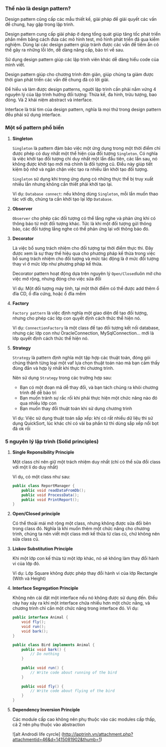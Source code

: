 ### Thế nào là design pattern?

Design pattern cũng cấp các mẫu thiết kế, giải pháp để giải quyết các vấn đề chung, hay gặp trong lập trình.

Design pattern cung cấp giải pháp ở dạng tổng quát giúp tăng tốc phát triển phần mềm bằng cách đưa các mô hình test, mô hình phát triển đã qua kiểm nghiệm. Dùng lại các design pattern giúp tránh được các vấn đề tiềm ẩn có thể gây ra những lỗi lớn, dễ dàng nâng cấp, bảo trì về sau.

Sử dụng design pattern giúp các lập trình viên khác dễ dàng hiểu code của mình viết.

Design pattern giúp cho chương trình đơn giản, giúp chúng ta giảm được thời gian phát triển các vấn đề chung đã có lời giải.

Để hiểu và làm được design patterns, người lập trình cần phải nắm vứng 4 nguyên lý của lập trình hướng đối tượng: Thừa kế, đa hình, trừu tượng, bao đóng. Và 2 khái niệm abstract và interface.

Interface là trái tim của design pattern, nghĩa là mọi thứ trong design pattern đều phải sử dụng interface.

### Một số pattern phổ biến

1. **Singleton**
	
	`Singleton` là pattern đảm bảo việc một ứng dụng trong một thời điểm chỉ được phép có duy nhất một thể hiện của đối tượng `Singleton`. Có nghĩa là việc khởi tạo đối tượng chỉ duy nhất một lần đầu tiên, các lần sau, nó không được khởi tạo mới mà chính là đối tượng cũ. Điều này giúp tiết kiệm bộ nhớ và ngăn chặn việc tạo ra nhiều lần khởi tạo đối tượng.
	
	`Singleton` sử dụng khi trong ứng dụng có những thực thể bị truy xuất nhiều lần nhưng không cần thiết phải khởi tạo lại.
	
	Ví dụ: `Database connect`: nếu không dùng `Singleton`, mỗi lần muốn thao tác với db, chúng ta cần khởi tạo lại lớp `Database`.
1. **Observer**

	`Observer` cho phép các đối tượng có thể lắng nghe và phản ứng khi có thông báo từ một đối tượng khác. Tức là khi một đối tượng gửi thông báo, các đối tượng lắng nghe có thể phản ứng lại với thông báo đó.
	
1. **Decorator**

	Là việc bổ sung trách nhiệm cho đối tượng tại thời điểm thực thi. Đây được xem là sự thay thế hiệu qua cho phương pháp kế thừa trong việc bổ sung trách nhiệm cho đối tượng và mức tác động là ở mức đối tượng thay vì ở mức lớp như phương pháp kế thừa.
	
	Decorator pattern hoạt động dựa trên nguyên lý `Open/Closed`luôn mở cho việc mở rộng, nhưng đóng cho việc sửa đổi
	
	Ví dụ: Một đối tượng máy tính, tại một thời điểm có thể được add thêm ổ đĩa CD, ổ đĩa cứng, hoặc ổ đĩa mềm

1. **Factory**

	`Factory pattern` là việc định nghĩa một giao diện để tạo đối tượng, nhưng cho phép các lớp con quyết định cách thức thể hiện nó.
	
	Ví dụ: `ConnectionFactory` là một class để tạo đối tượng kết nối database, nhưng các lớp con như OracleConnection, MySqlConnection... mới là lớp quyết định cách thức thể hiện nó.
	

1. **Strategy**

	`Strategy` là pattern định nghĩa một tập hợp các thuật toán, đóng gói chúng thành từng loại một vaf lựa chọn thuật toán nào mà bạn cảm thấy đúng đắn và hợp lý nhất khi thực thi chương trình.
	
	Nên sử dụng `Strategy` trong các trường hợp sau:
	* Bạn có một đoạn mã dễ thay đổi, và bạn tách chúng ra khỏi chương trình để dễ bảo trì
	* Bạn muốn tránh sự rắc rối khi phải thực hiện một chức năng nào đó qua nhiều lớp con
	* Bạn muốn thay đổi thuật toán khi sử dụng chương trình

	Ví dụ: Việc sử dụng thuật toán sắp xếp: khi có rất nhiều dữ liệu thì sử dụng QuickSort, lúc khác chỉ có vài ba phần tử thì dùng sắp xếp nổi bọt đã ok rồi
	
### 5 nguyên lý lập trình (Solid principles)

1. **Single Reponsibility Principle**

	Một class chỉ nên giữ một trách nhiệm duy nhất (chỉ có thể sửa đổi class với một lí do duy nhất)
	
	Ví dụ, có một class như sau:
	
	```java
	public class ReportManager {
		public void readDataFromDb();
		public void ProcessData();
		public void PrintReport();
	}
	```
1. **Open/Closed principle**

	Có thể thoải mái mở rộng một class, nhưng không được sửa đổi bên trong class đó. Nghĩa là khi muốn thêm một chức năng cho chương trình, chúng ta nên viết một class mới kế thừa từ clas cũ, chứ không nên sửa class cũ.
	
1. **Liskov Substitution Principle**

	Khi một lớp con kế thừa từ một lớp khác, nó sẽ không làm thay đổi hành vi của lớp đó.
	
	Ví dụ: Lớp Square không được phép thay đổi hành vi của lớp Rectangle (With và Height)
	
1. **Interface Segregation Principle**

	Không nên cài đặt một interface nếu nó không được sử dụng đến. Điều này hay xảy ra khi một interface chứa nhiều hơn một chức năng, và chương trình chỉ cần một chức năng trong interface đó.
	Ví dụ:
	
	```Java
	public interface Animal {
		void fly();
		void run();
		void bark();
	}
	
	public class Bird implements Animal {
		public void bark() {
			// Do nothing
		}
		
		public void run() {
			// Write code about running of the bird
		}
		
		public void fly() {
			// Write code about flying of the bird
		}
	}
	```
	
1. **Dependency Inversion Principle**

	Các module cấp cao không nên phụ thuộc vào các modules cấp thấp, cả 2 nên phụ thuộc vào abstraction
	
	![alt Androdi life cyrcle] (http://laptrinh.vn/attachment.php?attachmentid=46&d=1415081902&thumb=1)
	